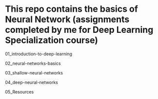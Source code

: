 # This repo contains the basics of Neural Network (assignments completed by me for Deep Learning Specialization course)

01_introduction-to-deep-learning

02_neural-networks-basics

03_shallow-neural-networks

04_deep-neural-networks

05_Resources
